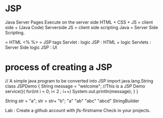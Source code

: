 # JSP
Java Server Pages
Execute on the server side
HTML + CSS + JS = client side  + (Java Code) Serverside
JS = client side scripting
Java = Server Side Scripting.

<abc></abc> = HTML
<% %> = JSP tags
Servlet : logic
JSP : HTML + logic
Servlets : Server Side logic
JSP : UI 

# process of creating a JSP
// A simple java program to be converted into JSP
import java.lang.String 
class JSPDemo
{
    String message = "welcome";
    //This is a JSP Demo
    service(){
        for(int i = 0; i< 2 ; i++)
        System.out.println(message);
    }
}

String str = "a";
str = str+ "b";
"a" "ab" "abc" "abcd"
StringBuilder

Lab : Create a github account with jfs-firstname
Check in your projects.
